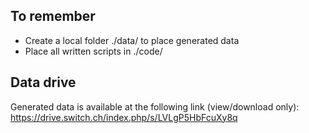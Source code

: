 ## To remember
- Create a local folder ./data/ to place generated data
- Place all written scripts in ./code/ 

## Data drive
Generated data is available at the following link (view/download only):
https://drive.switch.ch/index.php/s/LVLgP5HbFcuXy8q  


